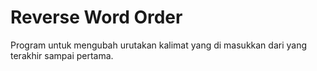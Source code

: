 # Reverse Word Order

Program untuk mengubah urutakan kalimat yang di masukkan dari yang terakhir sampai pertama.
